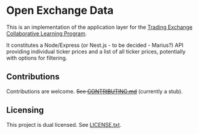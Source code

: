 
# Open Exchange Data

This is an implementation of the application layer for the [Trading Exchange Collaborative Learning Program](https://github.com/pecknigel/trading-exchange-collaborative-learning).

It constitutes a Node/Express (or Nest.js - to be decided - Marius?) API providing individual ticker prices and a list of all ticker prices, potentially with options for filtering.

## Contributions

Contributions are welcome. ~~See [CONTRIBUTING.md](CONTRIBUTING.md)~~ (currently a stub).

## Licensing

This project is dual licensed. See [LICENSE.txt](LICENSE.txt).